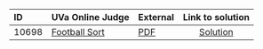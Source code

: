 | ID | UVa Online Judge | External | Link to solution |
|:---|:---|:---|:---:|
| 10698 | [Football Sort](https://onlinejudge.org/index.php?option=com_onlinejudge&Itemid=8&category=625&page=show_problem&problem=1639) | [PDF](https://onlinejudge.org/external/106/10698.pdf) | [Solution](https%3A//github.com/versenyi98/programming-contests/tree/master/UVa%20Online%20Judge/10698%2520-%2520Football%2520Sort)|
